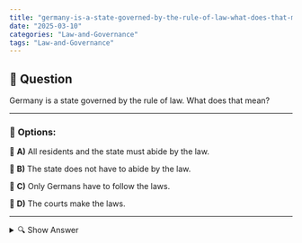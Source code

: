 ```yaml
---
title: "germany-is-a-state-governed-by-the-rule-of-law-what-does-that-mean"
date: "2025-03-10"
categories: "Law-and-Governance"
tags: "Law-and-Governance"
---
```


## 📌 **Question**

Germany is a state governed by the rule of law. What does that mean?



---

### 📝 **Options:**

🔘 **A)** All residents and the state must abide by the law.

🔘 **B)** The state does not have to abide by the law.

🔘 **C)** Only Germans have to follow the laws.

🔘 **D)** The courts make the laws.

---

<details>
  <summary>🔍 Show Answer</summary>

  <p>
💡  <b>Correct Answer:</b>  a
  </p>
  <p>
    📖<b>Explanation:</b>
    A state governed by the rule of law is a basic principle of modern democracies, in which the exercise of state power is tied to laws. In a state governed by the rule of law, the laws apply equally to all citizens and to the state itself. This means that no one is above the law, including government institutions and officials. The rule of law guarantees legal certainty, protects individual civil liberties and ensures an independent judiciary that decides on disputes and violations of rights. This principle promotes justice and prevents arbitrary rule.
  </p>
</details>
